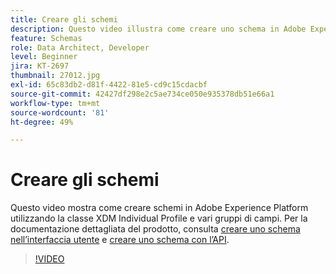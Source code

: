 ```yaml
---
title: Creare gli schemi
description: Questo video illustra come creare uno schema in Adobe Experience Platform utilizzando la classe Profilo individuale XDM e vari gruppi di campi.
feature: Schemas
role: Data Architect, Developer
level: Beginner
jira: KT-2697
thumbnail: 27012.jpg
exl-id: 65c83db2-d81f-4422-81e5-cd9c15cdacbf
source-git-commit: 42427df298e2c5ae734ce050e935378db51e66a1
workflow-type: tm+mt
source-wordcount: '81'
ht-degree: 49%

---
```


# Creare gli schemi

Questo video mostra come creare schemi in Adobe Experience Platform utilizzando la classe XDM Individual Profile e vari gruppi di campi. Per la documentazione dettagliata del prodotto, consulta [creare uno schema nell’interfaccia utente](https://experienceleague.adobe.com/docs/experience-platform/xdm/tutorials/create-schema-ui.html?lang=it) e [creare uno schema con l’API](https://experienceleague.adobe.com/docs/experience-platform/xdm/tutorials/create-schema-api.html?lang=it).

>[!VIDEO](https://video.tv.adobe.com/v/27012?quality=12&learn=on)